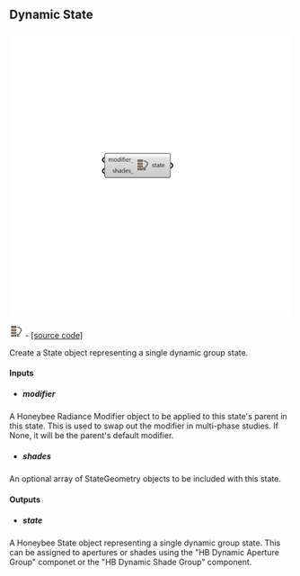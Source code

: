## Dynamic State

![](../../images/components/Dynamic_State.png)

![](../../images/icons/Dynamic_State.png) - [[source code]](https://github.com/ladybug-tools/honeybee-grasshopper-radiance/blob/master/honeybee_grasshopper_radiance/src//HB%20Dynamic%20State.py)


Create a State object representing a single dynamic group state. 



#### Inputs
* ##### modifier 
A Honeybee Radiance Modifier object to be applied to this state's parent in this state. This is used to swap out the modifier in multi-phase studies. If None, it will be the parent's default modifier. 
* ##### shades 
An optional array of StateGeometry objects to be included with this state. 

#### Outputs
* ##### state
A Honeybee State object representing a single dynamic group state. This can be assigned to apertures or shades using the "HB Dynamic Aperture Group" componet or the "HB Dynamic Shade Group" component. 